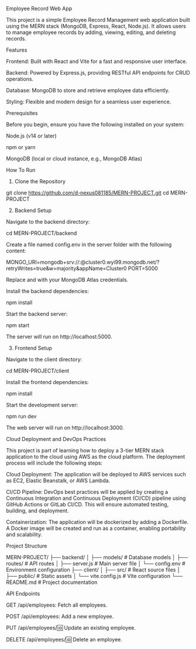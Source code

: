 Employee Record Web App

This project is a simple Employee Record Management web application built using the MERN stack (MongoDB, Express, React, Node.js). It allows users to manage employee records by adding, viewing, editing, and deleting records.

Features

Frontend: Built with React and Vite for a fast and responsive user interface.

Backend: Powered by Express.js, providing RESTful API endpoints for CRUD operations.

Database: MongoDB to store and retrieve employee data efficiently.

Styling: Flexible and modern design for a seamless user experience.

Prerequisites

Before you begin, ensure you have the following installed on your system:

Node.js (v14 or later)

npm or yarn

MongoDB (local or cloud instance, e.g., MongoDB Atlas)

How To Run

1. Clone the Repository

git clone https://github.com/d-nexus081185/MERN-PROJECT.git
cd MERN-PROJECT

2. Backend Setup

Navigate to the backend directory:

cd MERN-PROJECT/backend

Create a file named config.env in the server folder with the following content:

MONGO_URI=mongodb+srv://<username>:<password>@cluster0.wyi99.mongodb.net/?retryWrites=true&w=majority&appName=Cluster0
PORT=5000

Replace <username> and <password> with your MongoDB Atlas credentials.

Install the backend dependencies:

npm install

Start the backend server:

npm start

The server will run on http://localhost:5000.

3. Frontend Setup

Navigate to the client directory:

cd MERN-PROJECT/client

Install the frontend dependencies:

npm install

Start the development server:

npm run dev

The web server will run on http://localhost:3000.

Cloud Deployment and DevOps Practices

This project is part of learning how to deploy a 3-tier MERN stack application to the cloud using AWS as the cloud platform. The deployment process will include the following steps:

Cloud Deployment: The application will be deployed to AWS services such as EC2, Elastic Beanstalk, or AWS Lambda.

CI/CD Pipeline: DevOps best practices will be applied by creating a Continuous Integration and Continuous Deployment (CI/CD) pipeline using GitHub Actions or GitLab CI/CD. This will ensure automated testing, building, and deployment.

Containerization: The application will be dockerized by adding a Dockerfile. A Docker image will be created and run as a container, enabling portability and scalability.

Project Structure

MERN-PROJECT/
├── backend/
│   ├── models/       # Database models
│   ├── routes/       # API routes
│   ├── server.js     # Main server file
│   └── config.env    # Environment configuration
├── client/
│   ├── src/          # React source files
│   ├── public/       # Static assets
│   └── vite.config.js # Vite configuration
└── README.md         # Project documentation

API Endpoints

GET /api/employees: Fetch all employees.

POST /api/employees: Add a new employee.

PUT /api/employees/:id: Update an existing employee.

DELETE /api/employees/:id: Delete an employee.